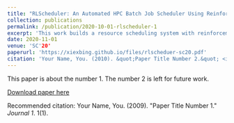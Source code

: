 ```yaml
---
title: "RLScheduler: An Automated HPC Batch Job Scheduler Using Reinforcement Learning"
collection: publications
permalink: /publication/2020-10-01-rlscheduler-1
excerpt: 'This work builds a resource scheduling system with reinforcement learning'
date: 2020-11-01
venue: 'SC'20'
paperurl: 'https://xiexbing.github.io/files/rlscheduer-sc20.pdf'
citation: 'Your Name, You. (2010). &quot;Paper Title Number 2.&quot; <i>Journal 1</i>. 1(2).'
---
```

This paper is about the number 1. The number 2 is left for future work.

[Download paper here](http://academicpages.github.io/files/paper1.pdf)

Recommended citation: Your Name, You. (2009). "Paper Title Number 1." <i>Journal 1</i>. 1(1).
